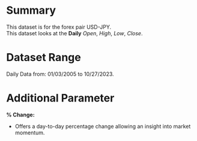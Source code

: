 # Summary

This dataset is for the forex pair USD-JPY.    
This dataset looks at the **Daily** _Open_, _High_, _Low_, _Close_.  

# Dataset Range

Daily Data from: 01/03/2005 to 10/27/2023.

# Additional Parameter
 
**% Change:**

* Offers a day-to-day percentage change allowing an insight into market momentum.  
